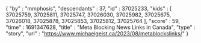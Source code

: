 {
  "by" : "mmphosis",
  "descendants" : 37,
  "id" : 37025233,
  "kids" : [ 37025759, 37025811, 37025747, 37026030, 37025982, 37025675, 37026018, 37025878, 37025853, 37025812, 37025764 ],
  "score" : 59,
  "time" : 1691347628,
  "title" : "Meta Blocking News Links in Canada",
  "type" : "story",
  "url" : "https://www.michaelgeist.ca/2023/08/metablockslinks/"
}

